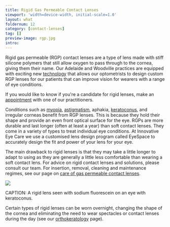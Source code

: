 ```yaml
---
title: Rigid Gas Permeable Contact Lenses
viewport: 'width=device-width, initial-scale=1.0'
layout: what
foldernum: 12
category: [contact-lenses]
tag: []
preview-image: rgp.jpg
intro: 
---
```


<div class="employee-heading">

<p><p>Rigid gas permeable (RGP) contact lenses are a type of lens made with stiff silicone polymers that still allow oxygen to pass through to the cornea, giving them their name. Our Adelaide and Woodville practices are equipped with exciting new <a href="/what-we-do/anterior-imaging">technology</a> that allows our optometrists to design custom RGP lenses for our patients that can improve vision for wearers with a range of eye conditions.</p>

<p>If you would like to know if you're a candidate for rigid lenses, make an <a href="/what-we-do/eye-exam">appointment</a> with one of our practitioners.</p></p>

</div>

Conditions such as [myopia](/what-we-do/myopia), [astigmatism](/what-we-do/astigmatism), aphakia, [keratoconus](/what-we-do/keratoconus), and irregular corneas benefit from RGP lenses. This is because they hold their shape and provide an even front optical surface for the eye. RGPs are more durable and last longer (often at least a year) than soft contact lenses. They come in a variety of types to treat individual eye conditions. At Innovative Eye Care we use a customised lens design program called EyeSpace to accurately design the fit and power of your lens for your eye.

The main drawback to rigid lenses is that they may take a little longer to adapt to using as they are generally a little less comfortable than wearing a soft contact lens. For advice on rigid contact lenses and solutions, please consult our team. For insertion, removal, cleaning and maintenance regimes, see our page on [care of gas permeable contact lenses](/patient-resources/U3l2xwEAADQADBFJ/care-of-gas-permeable-lenses).

![](/uploads/rgp-for-kcs.jpg)

CAPTION: A rigid lens seen with sodium fluorescein on an eye with keratoconus.

Certain types of rigid lenses can be worn overnight, changing the shape of the cornea and eliminating the need to wear spectacles or contact lenses during the day (see our [orthokeratology](/what-we-do/orthokeratology-corneal-reshaping) page).
